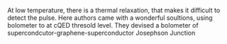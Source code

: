 At low temperature, there is a thermal relaxation, that makes it difficult to detect the pulse.
Here authors came with a wonderful soultions, using bolometer to at cQED thresold level.
They devised a bolometer of supercondcutor-graphene-superconductor Josephson Junction
